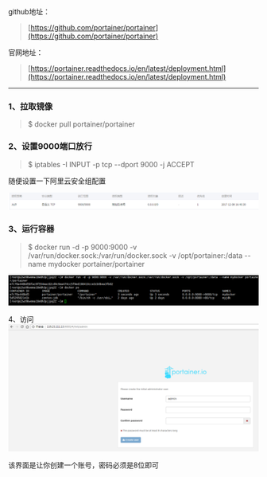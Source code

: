 github地址：

> [https://github.com/portainer/portainer](https://github.com/portainer/portainer)

官网地址：

> [https://portainer.readthedocs.io/en/latest/deployment.html](https://portainer.readthedocs.io/en/latest/deployment.html)

---

### 1、拉取镜像

> $ docker pull portainer/portainer

### 2、设置9000端口放行

> $ iptables -I INPUT -p tcp --dport 9000 -j ACCEPT

随便设置一下阿里云安全组配置

![](/assets/12312312123import.png)

### 3、运行容器

> $ docker run -d -p 9000:9000 -v /var/run/docker.sock:/var/run/docker.sock -v /opt/portainer:/data --name mydocker portainer/portainer

![](/assets/11616import.png)

4、访问![](/assets/114123import.png)

该界面是让你创建一个账号，密码必须是8位即可

